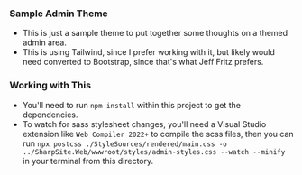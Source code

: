 ﻿### Sample Admin Theme
- This is just a sample theme to put together some thoughts on a themed admin area.
- This is using Tailwind, since I prefer working with it, but likely would need converted to Bootstrap, since that's what Jeff Fritz prefers.

### Working with This
- You'll need to run `npm install` within this project to get the dependencies.
- To watch for sass stylesheet changes, you'll need a Visual Studio extension like `Web Compiler 2022+` to compile the scss files, then you can run `npx postcss ./StyleSources/rendered/main.css -o ../SharpSite.Web/wwwroot/styles/admin-styles.css --watch --minify` in your terminal from this directory.